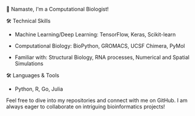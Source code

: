 👋 Namaste, I'm a Computational Biologist!

🛠️ Technical Skills

* Machine Learning/Deep Learning: TensorFlow, Keras, Scikit-learn

* Computational Biology: BioPython, GROMACS, UCSF Chimera, PyMol

* Familiar with: Structural Biology, RNA processes, Numerical and Spatial Simulations

🛠️ Languages & Tools

* Python, R, Go, Julia

Feel free to dive into my repositories and connect with me on GitHub. I am always eager to collaborate on intriguing bioinformatics projects!


<!---
shashankpritam/shashankpritam is a ✨ special ✨ repository because its `README.md` (this file) appears on your GitHub profile.
You can click the Preview link to take a look at your changes.
--->
